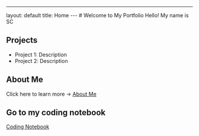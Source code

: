 ---
layout: default
title: Home
--- # Welcome to My Portfolio Hello! My name is SC
## Projects
- Project 1: Description
- Project 2: Description
## About Me
Click here to learn more → [About Me](about.md)
## Go to my coding notebook
[Coding Notebook](notebook.md)
